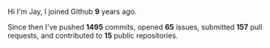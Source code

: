 Hi I'm Jay, I joined Github **9** years ago.

Since then I've pushed **1495** commits, opened **65** issues, submitted **157** pull requests, and contributed to **15** public repositories.
